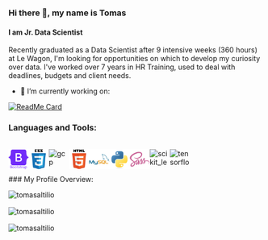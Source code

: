 ### Hi there 👋, my name is Tomas
#### I am Jr. Data Scientist
<div>
  <p>Recently graduated as a Data Scientist after 9 intensive weeks (360 hours) at Le Wagon, I'm looking for opportunities on which to develop my curiosity over data. I've worked over 7       years in HR Training, used to deal with deadlines, budgets and client needs.</p>

</div>

- 🔭 I’m currently working on:
 
[![ReadMe Card](https://github-readme-stats.vercel.app/api/pin/?username=tomasaltilio&repo=Discover_Buenos_Aires)](https://github.com/tomasaltilio/Discover_Buenos_Aires)

### Languages and Tools:
<br>
    <a href="https://getbootstrap.com" target="_blank"> 
        <img align='left' src="https://raw.githubusercontent.com/devicons/devicon/master/icons/bootstrap/bootstrap-plain-wordmark.svg" alt="bootstrap" width="40" height="40"/> 
    </a>
    
   <a href="https://www.w3schools.com/css/" target="_blank"> 
    <img align='left' src="https://raw.githubusercontent.com/devicons/devicon/master/icons/css3/css3-original-wordmark.svg" alt="css3" width="40" height="40"/> 
    </a> 
    
   <a href="https://cloud.google.com" target="_blank"> 
    <img align='left' src="https://www.vectorlogo.zone/logos/google_cloud/google_cloud-icon.svg" alt="gcp" width="40" height="40"/>    
    </a>
    
   <a href="https://www.w3.org/html/" target="_blank"> 
    <img align='left' src="https://raw.githubusercontent.com/devicons/devicon/master/icons/html5/html5-original-wordmark.svg" alt="html5" width="40" height="40"/> 
    </a>
    
   <a href="https://www.mysql.com/" target="_blank">
    <img align='left' src="https://raw.githubusercontent.com/devicons/devicon/master/icons/mysql/mysql-original-wordmark.svg" alt="mysql" width="40" height="40"/>
    </a>
    
    
   <a href="https://www.python.org" target="_blank"> 
    <img align='left' src="https://raw.githubusercontent.com/devicons/devicon/master/icons/python/python-original.svg" alt="python" width="40" height="40"/>
    </a>
    
   <a href="https://sass-lang.com" target="_blank">
    <img align='left' src="https://raw.githubusercontent.com/devicons/devicon/master/icons/sass/sass-original.svg" alt="sass" width="40" height="40"/>
    </a>
 
   <a href="https://scikit-learn.org/" target="_blank">
    <img align='left' src="https://upload.wikimedia.org/wikipedia/commons/0/05/Scikit_learn_logo_small.svg" alt="scikit_learn" width="40" height="40"/> 
    </a> 
    
   <a href="https://www.tensorflow.org" target="_blank">
    <img align='left' src="https://www.vectorlogo.zone/logos/tensorflow/tensorflow-icon.svg" alt="tensorflow" width="40" height="40"/> 
    </a>
    
<br>      
<br>     
<br>     
### My Profile Overview:
<br>
<p>&nbsp;<img align="left" src="https://github-readme-stats.vercel.app/api?username=tomasaltilio&show_icons=true&locale=en" alt="tomasaltilio" /></p>
<p></p>
<p><img align="center" src="https://github-readme-stats.vercel.app/api/top-langs?username=tomasaltilio&show_icons=true&locale=en&layout=compact" alt="tomasaltilio" /></p>


<p><img align="center" src="https://github-readme-streak-stats.herokuapp.com/?user=tomasaltilio&" alt="tomasaltilio" /></p>
